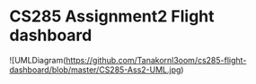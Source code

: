# CS285 Assignment2 Flight dashboard

![UMLDiagram(https://github.com/Tanakornl3oom/cs285-flight-dashboard/blob/master/CS285-Ass2-UML.jpg)
